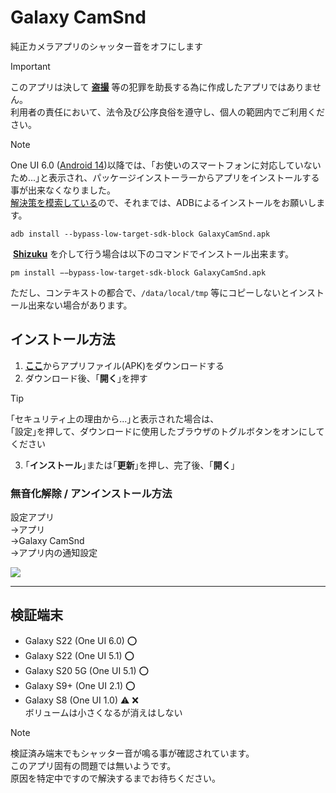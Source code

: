 # Galaxy CamSnd

純正カメラアプリのシャッター音をオフにします

> [!IMPORTANT]
> このアプリは決して [**盗撮**](https://atomfirm.com/keiji/279) 等の犯罪を助長する為に作成したアプリではありません。  
> 利用者の責任において、法令及び公序良俗を遵守し、個人の範囲内でご利用ください。

> [!NOTE]
> One UI 6.0 ([Android 14](https://developer.android.com/about/versions/14/behavior-changes-all?hl=ja#minimum-target-api-level))以降では、｢お使いのスマートフォンに対応していないため...｣と表示され、パッケージインストーラーからアプリをインストールする事が出来なくなりました。  
> [解決策を模索している](https://issuetracker.google.com/issues/323771601#comment4)ので、それまでは、ADBによるインストールをお願いします。
> ```
> adb install --bypass-low-target-sdk-block GalaxyCamSnd.apk
> ```
> ︎
> [**Shizuku**](https://github.com/RikkaApps/Shizuku) を介して行う場合は以下のコマンドでインストール出来ます。
> ```
> pm install −−bypass-low-target-sdk-block GalaxyCamSnd.apk
> ```
> ただし、コンテキストの都合で、`/data/local/tmp` 等にコピーしないとインストール出来ない場合があります。

## インストール方法

1. [**ここ**](https://github.com/s1204IT/GalaxyCamSnd/releases/latest/)からアプリファイル(APK)をダウンロードする
2. ダウンロード後、｢**開く**｣を押す
  > [!TIP]
  > ｢セキュリティ上の理由から...｣と表示された場合は、  
  > ｢設定｣を押して、ダウンロードに使用したブラウザのトグルボタンをオンにしてください
3. ｢**インストール**｣または｢**更新**｣を押し、完了後、｢**開く**｣

### 無音化解除 / アンインストール方法
設定アプリ  
→アプリ  
→Galaxy CamSnd  
→アプリ内の通知設定  

[![](https://github.com/s1204IT/GalaxyCamSnd/assets/52069677/e658c9cf-0ee8-4a04-bbc7-3c6666bab7b5)](#)

---

## 検証端末
- Galaxy S22 (One UI 6.0) ⭕
- Galaxy S22 (One UI 5.1) ⭕
- Galaxy S20 5G (One UI 5.1) ⭕
- Galaxy S9+ (One UI 2.1) ⭕
- Galaxy S8 (One UI 1.0) :warning: ❌  
  ボリュームは小さくなるが消えはしない

> [!NOTE]
> 検証済み端末でもシャッター音が鳴る事が確認されています。  
> このアプリ固有の問題では無いようです。  
> 原因を特定中ですので解決するまでお待ちください。
